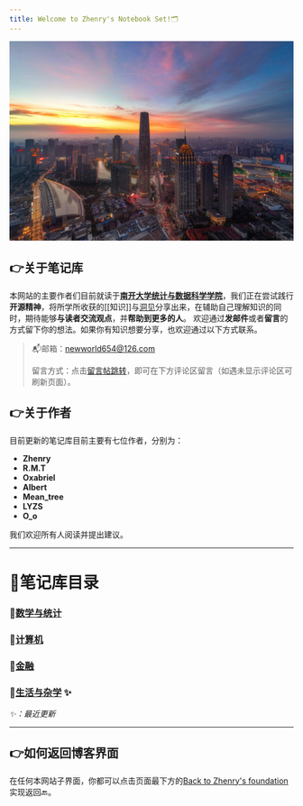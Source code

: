 ```yaml
---
title: Welcome to Zhenry's Notebook Set!🗂️
---
```

 [![天津之眼的洞见](tianjin.jpg)](Zhenry的笔记/Insight-集合/) 
## 👉关于笔记库
本网站的主要作者们目前就读于[**南开大学统计与数据科学学院**](https://stat.nankai.edu.cn/)，我们正在尝试践行**开源精神**，将所学所收获的[[知识]]与[洞见](Zhenry的笔记\Insight-集合)分享出来，在辅助自己理解知识的同时，期待能够**与读者交流观点**，并**帮助到更多的人**。
欢迎通过**发邮件**或者**留言**的方式留下你的想法。如果你有知识想要分享，也欢迎通过以下方式联系。

>📬邮箱：newworld654@126.com
>
>留言方式：点击[留言帖跳转](https://zhanghenry.site/2024/08/19/%E6%AC%A2%E8%BF%8E%E7%95%99%E8%A8%80/)，即可在下方评论区留言（如遇未显示评论区可刷新页面）。

## 👉关于作者
目前更新的笔记库目前主要有七位作者，分别为：
* **Zhenry**
* **R.M.T**
* **Oxabriel**
* **Albert**
* **Mean_tree**
* **LYZS** 
* **O_o**

我们欢迎所有人阅读并提出建议。

---
# 🗽笔记库目录

### 📂[数学与统计](数学与统计index.md) 
 
### 📂[计算机](计算机index.md) 

### 📂[金融](金融index.md)

### 📂[生活与杂学](生活与杂学index.md) ✨

*✨：最近更新*

---

## 👉如何返回博客界面
在任何本网站子界面，你都可以点击页面最下方的[Back to Zhenry's foundation](https://zhenrys.github.io)实现返回🔙。

